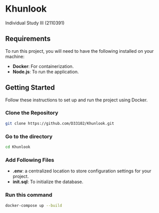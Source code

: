 # Khunlook 
Individual Study III (2110391)

## Requirements

To run this project, you will need to have the following installed on your machine:

- **Docker**: For containerization.
- **Node.js**: To run the application.

## Getting Started

Follow these instructions to set up and run the project using Docker.

### Clone the Repository
```bash
git clone https://github.com/D33102/Khunlook.git
```
### Go to the directory
```bash
cd Khunlook
```
### Add Following Files
- **.env**: a centralized location to store configuration settings for your project.
- **init.sql**: To initialize the database.
  
### Run this command
```bash
docker-compose up --build
```

